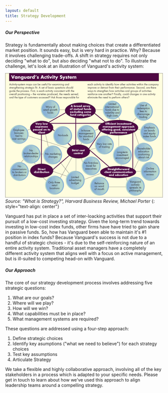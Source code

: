 ```yaml
---
layout: default
title: Strategy Development
---
```


##### Our Perspective
Strategy is fundamentally about making choices that create a differentiated market position. It sounds easy, but is very hard in practice. Why? Because it involves challenging trade-offs. A shift in strategy requires not only deciding "what to do", but also deciding "what not to do". To illustrate the challenge, let's look at an illustration of Vanguard's activity system:

![Vanguard activity system](assets/images/vanguard.gif "Vanguard activity system")
*Source: "What is Strategy?", Harvard Business Review, Michael Porter*
{: style="text-align: center"}

Vanguard has put in place a set of inter-loacking activities that support their pursuit of a low-cost investing strategy. Given the long-term trend towards investing in low-cost index funds, other firms have have tried to gain share in passive funds. So, how has Vanguard been able to maintain it's #1 position in index funds? Because Vanguard's success is not due to a handful of strategic choices - it's due to the self-reinforcing nature of an entire activity system. Traditional asset managers have a completely different activity system that aligns well with a focus on active management, but is ill-suited to competing head-on with Vanguard. 

##### Our Approach

The core of our strategy development process involves addressing five strategic questions:
1. What are our goals?
2. Where will we play?
3. How will we win?
4. What capabilities must be in place?
5. What management systems are required?

These questions are addressed using a four-step approach:
1. Define strategic choices
2. Identify key asumptions ("what we need to believe") for each strategy choices
3. Test key assumptions
4. Articulate Strategy

We take a flexible and highly collaborative approach, involving all of the key stakeholders in a process which is adapted to your specific needs. Please get in touch to learn about how we've used this approach to align leadership teams around a compelling strategy.